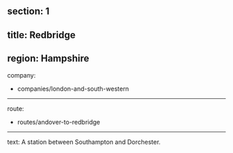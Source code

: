 ﻿section: 1
----
title: Redbridge
----
region: Hampshire
----
company:
- companies/london-and-south-western
----
route:
- routes/andover-to-redbridge
----
text: A station between Southampton and Dorchester.
